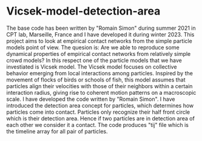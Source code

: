 # Vicsek-model-detection-area
The base code has been written by "Romain Simon" during summer 2021 in CPT lab, Marseille, France and I have developed it during winter 2023. This project aims to look at empirical contact networks from the simple particle models point of view. The quesion is: Are we able to reproduce some dynamical properties of empirical contact networks from relatively simple crowd models? In this respect one of the particle models that we have investiated is Vicsek model. The Vicsek model focuses on collective behavior emerging from local interactions among particles. Inspired by the movement of flocks of birds or schools of fish, this model assumes that particles align their velocities with those of their neighbors within a certain interaction radius, giving rise to coherent motion patterns on a macroscopic scale.
I have developed the code written by "Romain Simon". I have introduced the detection area concept for particles, which determines how particles come into contact. Particles only recognize their half front circle which is their detection area. Hence if two particles are in detection area of each other we consider it a contact. The code produces "tij" file which is the timeline array for all pair of particles. 
